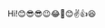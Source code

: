 Hi!😊😎😎😉😂👑😊✌️👍😆

<!---
RC252/RC252 is a ✨ special ✨ repository because its `README.md` (this file) appears on your GitHub profile.
You can click the Preview link to take a look at your changes.
--->

